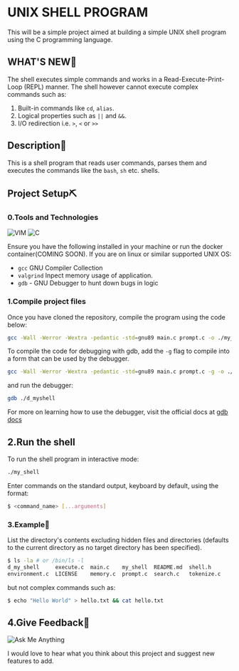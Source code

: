 # UNIX SHELL PROGRAM

This will be a simple project aimed at building a simple UNIX shell program using the C programming language.

## WHAT'S NEW🚀

The shell executes simple commands and works in a Read-Execute-Print-Loop (REPL) manner.
The shell however cannot execute complex commands such as:
1. Built-in commands like `cd`, `alias`.
2. Logical properties such as `||` and `&&`.
3. I/O redirection i.e. `>`, `<` or `>>`

## Description📜

This is a shell program that reads user commands, parses them and executes the commands like the `bash`, `sh` etc. shells.

## Project Setup⛏
### 0.Tools and Technologies

![VIM](https://img.shields.io/badge/VIM-%2311AB00.svg?&style=for-the-badge&logo=vim&logoColor=white)
![C](https://img.shields.io/badge/c-%2300599C.svg?style=for-the-badge&logo=c&logoColor=white)

Ensure you have the following installed in your machine or run the docker container(COMING SOON).
If you are on linux or similar supported UNIX OS:
 - `gcc` GNU Compiler Collection
 - `valgrind` Inpect memory usage of application.
 - `gdb` - GNU Debugger to hunt down bugs in logic

### 1.Compile project files

Once you have cloned the repository, compile the program using the code below:

```sh
gcc -Wall -Werror -Wextra -pedantic -std=gnu89 main.c prompt.c -o ./my_shell
```

To compile the code for debugging with gdb, add the `-g` flag to compile into a form that can be used by the debugger.
```sh
gcc -Wall -Werror -Wextra -pedantic -std=gnu89 main.c prompt.c -g -o ./d_my_shell
```
and run the debugger:
```sh
gdb ./d_myshell
```
For more on learning how to use the debugger, visit the official docs at [gdb docs](https://sourceware.org/gdb/current/onlinedocs/gdb.html/)
## 2.Run the shell

To run the shell program in interactive mode:
```sh
./my_shell
```
Enter commands on the standard output, keyboard by default, using the format:
```sh
$ <command_name> [...arguments]
```
### 3.Example📝
List the directory's contents excluding hidden files and directories (defaults to the current directory as no target directory has been specified). 
```sh
$ ls -la # or /bin/ls -l
d_my_shell     execute.c  main.c    my_shell  README.md  shell.h
environment.c  LICENSE    memory.c  prompt.c  search.c   tokenize.c
```
but not complex commands such as:
```sh
$ echo "Hello World" > hello.txt && cat hello.txt 
```
## 4.Give Feedback🔄

![Ask Me Anything](https://img.shields.io/badge/Ask%20me-anything-1abc9c.svg)

I would love to hear what you think about this project and suggest new features to add.

